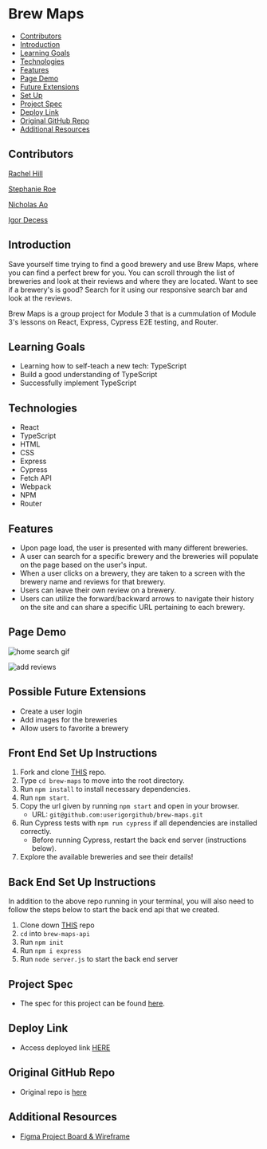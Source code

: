 # Brew Maps

- [Contributors](#contributors)
- [Introduction](#introduction)
- [Learning Goals](#learning-goals)
- [Technologies](#technologies)
- [Features](#features)
- [Page Demo](#page-demo)
- [Future Extensions](#possible-future-extensions)
- [Set Up](#set-up)
- [Project Spec](#project-spec)
- [Deploy Link](#deploy-link)
- [Original GitHub Repo](#github-repo)
- [Additional Resources](#additional-resources)

## Contributors

[Rachel Hill](https://github.com/rachellhill)

[Stephanie Roe](https://github.com/stephanie-roe)

[Nicholas Ao](https://github.com/aominhlong)

[Igor Decess](https://github.com/userigorgithub)


## Introduction

Save yourself time trying to find a good brewery and use Brew Maps, where you can find a perfect brew for you. You can scroll through the list of breweries and look at their reviews and where they are located. Want to see if a brewery's is good? Search for it using our responsive search bar and look at the reviews. 

Brew Maps is a group project for Module 3 that is a cummulation of Module 3's lessons on React, Express, Cypress E2E testing, and Router. 


## Learning Goals

- Learning how to self-teach a new tech: TypeScript 
- Build a good understanding of TypeScript
- Successfully implement TypeScript 


## Technologies
  - React
  - TypeScript
  - HTML
  - CSS
  - Express
  - Cypress
  - Fetch API
  - Webpack
  - NPM
  - Router


## Features

- Upon page load, the user is presented with many different breweries.
- A user can search for a specific brewery and the breweries will populate on the page based on the user's input.
- When a user clicks on a brewery, they are taken to a screen with the brewery name and reviews for that brewery.
- Users can leave their own review on a brewery.
- Users can utilize the forward/backward arrows to navigate their history on the site and can share a specific URL pertaining to each brewery.


## Page Demo

![home search gif](./src/Styles/assets/home-search.gif)

![add reviews](./src/Styles/assets/add-reviews.gif)

## Possible Future Extensions

- Create a user login
- Add images for the breweries
- Allow users to favorite a brewery


## Front End Set Up Instructions

1. Fork and clone [THIS](https://github.com/userigorgithub/brew-maps) repo.
3. Type `cd brew-maps` to move into the root directory.
4. Run `npm install` to install necessary dependencies.
5. Run `npm start`.
6. Copy the url given by running `npm start` and open in your browser.
    - URL: `git@github.com:userigorgithub/brew-maps.git`
7. Run Cypress tests with `npm run cypress` if all dependencies are installed correctly.
    - Before running Cypress, restart the back end server (instructions below). 
8. Explore the available breweries and see their details!

## Back End Set Up Instructions

In addition to the above repo running in your terminal, you will also need to follow the steps below to start the back end api that we created.
1. Clone down [THIS](https://github.com/userigorgithub/brew-maps-api) repo
2. `cd` into `brew-maps-api`
3. Run `npm init`
4. Run `npm i express`
5. Run `node server.js` to start the back end server

## Project Spec

- The spec for this project can be found [here](https://frontend.turing.edu/projects/module-3/stretch.html).

## Deploy Link

- Access deployed link [HERE]()

## Original GitHub Repo

- Original repo is [here](https://github.com/stephanie-roe/brew-maps)

## Additional Resources

- [Figma Project Board & Wireframe](https://www.figma.com/files/project/57626021/Brew-Maps-Team-Project?fuid=1093972038475391888)

